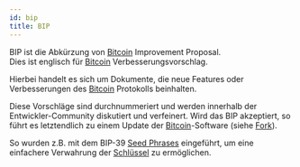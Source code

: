 ```yaml
---
id: bip
title: BIP
---
```


BIP ist die Abkürzung von [Bitcoin](bitcoin) Improvement Proposal.  
Dies ist englisch für [Bitcoin](bitcoin) Verbesserungsvorschlag.

Hierbei handelt es sich um Dokumente, die neue Features oder Verbesserungen des [Bitcoin](bitcoin) Protokolls beinhalten.

Diese Vorschläge sind durchnummeriert und werden innerhalb der Entwickler-Community diskutiert und verfeinert. Wird das BIP akzeptiert, so führt es letztendlich zu einem Update der [Bitcoin](bitcoin)-Software (siehe [Fork](../f/fork)).

So wurden z.B. mit dem BIP-39 [Seed Phrases](../s/seed-phrase) eingeführt, um eine einfachere Verwahrung der [Schlüssel](../s/schluessel) zu ermöglichen.
